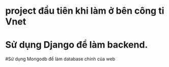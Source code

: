 # project đầu tiên khi làm ở bên công ti Vnet
# Sử dụng Django để làm backend.
#Sử dụng Mongodb để làm database chính của web 
